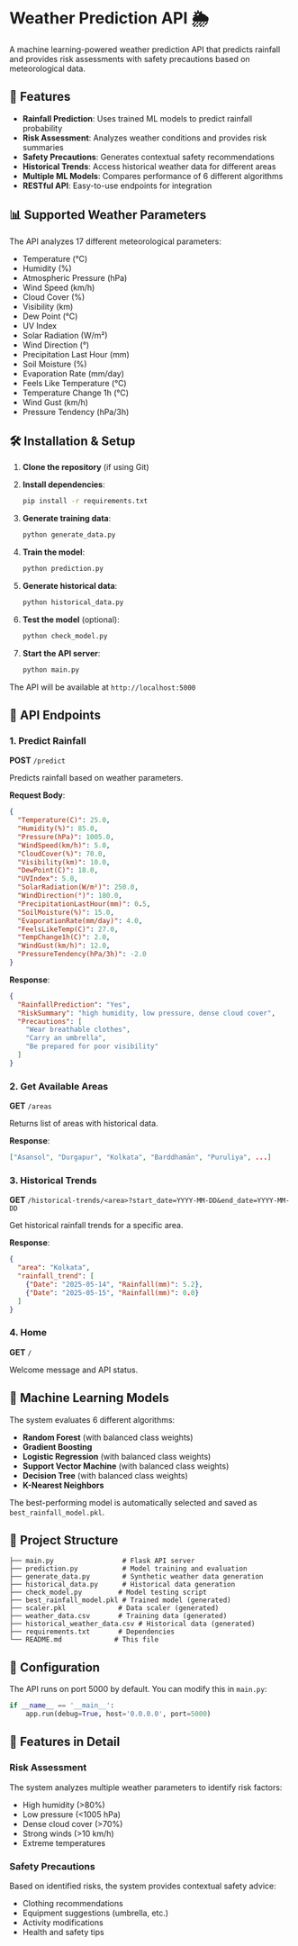 
# Weather Prediction API 🌦️

A machine learning-powered weather prediction API that predicts rainfall and provides risk assessments with safety precautions based on meteorological data.

## 🚀 Features

- **Rainfall Prediction**: Uses trained ML models to predict rainfall probability
- **Risk Assessment**: Analyzes weather conditions and provides risk summaries
- **Safety Precautions**: Generates contextual safety recommendations
- **Historical Trends**: Access historical weather data for different areas
- **Multiple ML Models**: Compares performance of 6 different algorithms
- **RESTful API**: Easy-to-use endpoints for integration

## 📊 Supported Weather Parameters

The API analyzes 17 different meteorological parameters:
- Temperature (°C)
- Humidity (%)
- Atmospheric Pressure (hPa)
- Wind Speed (km/h)
- Cloud Cover (%)
- Visibility (km)
- Dew Point (°C)
- UV Index
- Solar Radiation (W/m²)
- Wind Direction (°)
- Precipitation Last Hour (mm)
- Soil Moisture (%)
- Evaporation Rate (mm/day)
- Feels Like Temperature (°C)
- Temperature Change 1h (°C)
- Wind Gust (km/h)
- Pressure Tendency (hPa/3h)

## 🛠️ Installation & Setup

1. **Clone the repository** (if using Git)
2. **Install dependencies**:
   ```bash
   pip install -r requirements.txt
   ```

3. **Generate training data**:
   ```bash
   python generate_data.py
   ```

4. **Train the model**:
   ```bash
   python prediction.py
   ```

5. **Generate historical data**:
   ```bash
   python historical_data.py
   ```

6. **Test the model** (optional):
   ```bash
   python check_model.py
   ```

7. **Start the API server**:
   ```bash
   python main.py
   ```

The API will be available at `http://localhost:5000`

## 📡 API Endpoints

### 1. Predict Rainfall
**POST** `/predict`

Predicts rainfall based on weather parameters.

**Request Body**:
```json
{
  "Temperature(C)": 25.0,
  "Humidity(%)": 85.0,
  "Pressure(hPa)": 1005.0,
  "WindSpeed(km/h)": 5.0,
  "CloudCover(%)": 70.0,
  "Visibility(km)": 10.0,
  "DewPoint(C)": 18.0,
  "UVIndex": 5.0,
  "SolarRadiation(W/m²)": 250.0,
  "WindDirection(°)": 180.0,
  "PrecipitationLastHour(mm)": 0.5,
  "SoilMoisture(%)": 15.0,
  "EvaporationRate(mm/day)": 4.0,
  "FeelsLikeTemp(C)": 27.0,
  "TempChange1h(C)": 2.0,
  "WindGust(km/h)": 12.0,
  "PressureTendency(hPa/3h)": -2.0
}
```

**Response**:
```json
{
  "RainfallPrediction": "Yes",
  "RiskSummary": "high humidity, low pressure, dense cloud cover",
  "Precautions": [
    "Wear breathable clothes",
    "Carry an umbrella",
    "Be prepared for poor visibility"
  ]
}
```

### 2. Get Available Areas
**GET** `/areas`

Returns list of areas with historical data.

**Response**:
```json
["Asansol", "Durgapur", "Kolkata", "Barddhamān", "Puruliya", ...]
```

### 3. Historical Trends
**GET** `/historical-trends/<area>?start_date=YYYY-MM-DD&end_date=YYYY-MM-DD`

Get historical rainfall trends for a specific area.

**Response**:
```json
{
  "area": "Kolkata",
  "rainfall_trend": [
    {"Date": "2025-05-14", "Rainfall(mm)": 5.2},
    {"Date": "2025-05-15", "Rainfall(mm)": 0.0}
  ]
}
```

### 4. Home
**GET** `/`

Welcome message and API status.

## 🤖 Machine Learning Models

The system evaluates 6 different algorithms:
- **Random Forest** (with balanced class weights)
- **Gradient Boosting**
- **Logistic Regression** (with balanced class weights)
- **Support Vector Machine** (with balanced class weights)
- **Decision Tree** (with balanced class weights)
- **K-Nearest Neighbors**

The best-performing model is automatically selected and saved as `best_rainfall_model.pkl`.

## 📁 Project Structure

```
├── main.py                 # Flask API server
├── prediction.py           # Model training and evaluation
├── generate_data.py        # Synthetic weather data generation
├── historical_data.py      # Historical data generation
├── check_model.py         # Model testing script
├── best_rainfall_model.pkl # Trained model (generated)
├── scaler.pkl             # Data scaler (generated)
├── weather_data.csv       # Training data (generated)
├── historical_weather_data.csv # Historical data (generated)
├── requirements.txt       # Dependencies
└── README.md             # This file
```

## 🔧 Configuration

The API runs on port 5000 by default. You can modify this in `main.py`:

```python
if __name__ == '__main__':
    app.run(debug=True, host='0.0.0.0', port=5000)
```

## 🌟 Features in Detail

### Risk Assessment
The system analyzes multiple weather parameters to identify risk factors:
- High humidity (>80%)
- Low pressure (<1005 hPa)
- Dense cloud cover (>70%)
- Strong winds (>10 km/h)
- Extreme temperatures

### Safety Precautions
Based on identified risks, the system provides contextual safety advice:
- Clothing recommendations
- Equipment suggestions (umbrella, etc.)
- Activity modifications
- Health and safety tips
